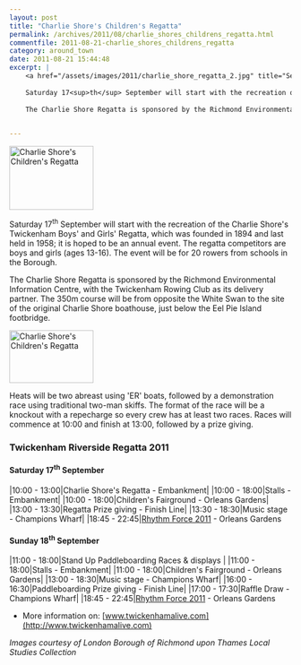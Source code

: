 ```yaml
---
layout: post
title: "Charlie Shore's Children's Regatta"
permalink: /archives/2011/08/charlie_shores_childrens_regatta.html
commentfile: 2011-08-21-charlie_shores_childrens_regatta
category: around_town
date: 2011-08-21 15:44:48
excerpt: |
    <a href="/assets/images/2011/charlie_shore_regatta_2.jpg" title="See larger version of - Charlie Shore's Children's Regatta"><img src="/assets/images/2011/charlie_shore_regatta_2_thumb.jpg" width="150" height="114" alt="Charlie Shore's Children's Regatta" class="photo right" /></a>
    
    Saturday 17<sup>th</sup> September will start with the recreation of the Charlie Shore's Twickenham Boys' and Girls' Regatta, which was founded in 1894 and last held in 1958; it is hoped to be an annual event. The regatta competitors are boys and girls (ages 13-16). The event will be for 20 rowers from schools in  the Borough.
    
    The Charlie Shore Regatta is sponsored by the Richmond Environmental Information Centre, with the Twickenham Rowing Club as its delivery partner. The 350m course will be from opposite the White Swan to the site of the original Charlie Shore boathouse, just below the Eel Pie Island footbridge.
    

---
```


<a href="/assets/images/2011/charlie_shore_regatta_2.jpg" title="See larger version of - Charlie Shore's Children's Regatta"><img src="/assets/images/2011/charlie_shore_regatta_2_thumb.jpg" width="150" height="114" alt="Charlie Shore's Children's Regatta" class="photo right" /></a>

Saturday 17<sup>th</sup> September will start with the recreation of the Charlie Shore's Twickenham Boys' and Girls' Regatta, which was founded in 1894 and last held in 1958; it is hoped to be an annual event. The regatta competitors are boys and girls (ages 13-16). The event will be for 20 rowers from schools in the Borough.

The Charlie Shore Regatta is sponsored by the Richmond Environmental Information Centre, with the Twickenham Rowing Club as its delivery partner. The 350m course will be from opposite the White Swan to the site of the original Charlie Shore boathouse, just below the Eel Pie Island footbridge.

<a href="/assets/images/2011/charlie_shore_regatta_1.jpg" title="See larger version of - Charlie Shore's Children's Regatta"><img src="/assets/images/2011/charlie_shore_regatta_1_thumb.jpg" width="150" height="94" alt="Charlie Shore's Children's Regatta" class="photo right" /></a>

Heats will be two abreast using 'ER' boats, followed by a demonstration race using traditional two-man skiffs. The format of the race will be a knockout with a repecharge so every crew has at least two races. Races will commence at 10:00 and finish at 13:00, followed by a prize giving.

### Twickenham Riverside Regatta 2011

#### Saturday 17<sup>th</sup> September

|10:00 - 13:00|Charlie Shore's Regatta - Embankment|
|10:00 - 18:00|Stalls - Embankment|
|10:00 - 18:00|Children's Fairground - Orleans Gardens|
|13:00 - 13:30|Regatta Prize giving - Finish Line|
|13:30 - 18:30|Music stage - Champions Wharf|
|18:45 - 22:45|[Rhythm Force 2011](/event/show/200705142980) - Orleans Gardens

#### Sunday 18<sup>th</sup> September

|11:00 - 18:00|Stand Up Paddleboarding Races & displays |
|11:00 - 18:00|Stalls - Embankment|
|11:00 - 18:00|Children's Fairground - Orleans Gardens|
|13:00 - 18:30|Music stage - Champions Wharf|
|16:00 - 16:30|Paddleboarding Prize giving - Finish Line|
|17:00 - 17:30|Raffle Draw - Champions Wharf|
|18:45 - 22:45|[Rhythm Force 2011](/event/show/200705142980) - Orleans Gardens

-   More information on: [www.twickenhamalive.com](http://www.twickenhamalive.com)

*Images courtesy of London Borough of Richmond upon Thames Local Studies Collection*
